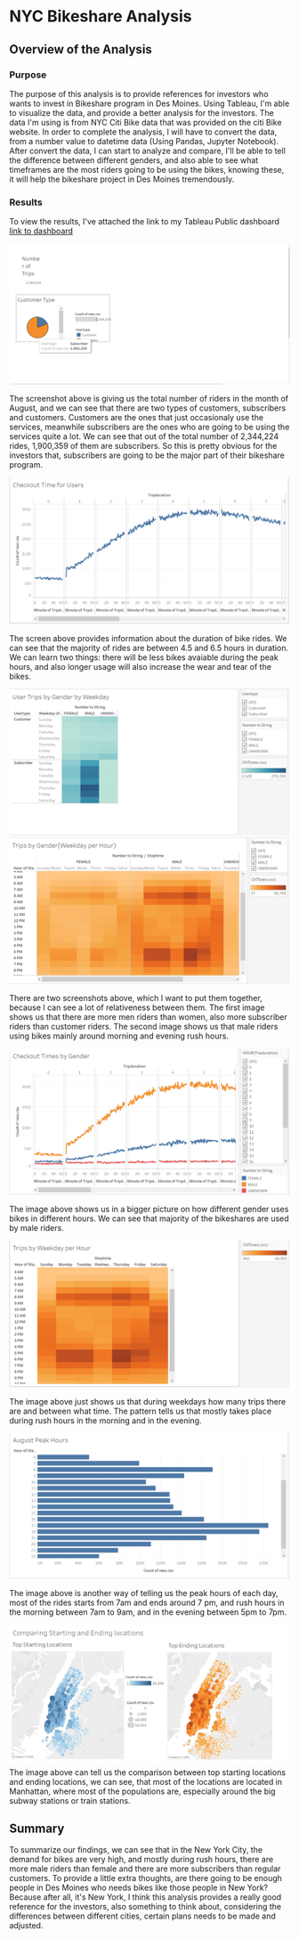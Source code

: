 # NYC Bikeshare Analysis
## Overview of the Analysis ##
### Purpose 

The purpose of this analysis is to provide references for investors who wants to invest in Bikeshare program in Des Moines. Using Tableau, I'm able to visualize the data, and provide a better analysis for the investors. The data I'm using is from NYC Citi Bike data that was provided on the citi Bike website. In order to complete the analysis, I will have to convert the data, from a number value to datetime data (Using Pandas, Jupyter Notebook). After convert the data, I can start to analyze and compare, I'll be able to tell the difference between different genders, and also able to see what timeframes are the most riders going to be using the bikes, knowing these, it will help the bikeshare project in Des Moines tremendously. 


### Results

To view the results, I've attached the link to my Tableau Public dashboard [link to dashboard](https://public.tableau.com/profile/ling.zhang3030#!/)

<img src="pictures/screenshot6.png">

The screenshot above is giving us the total number of riders in the month of August, and we can see that there are two types of customers, subscribers and customers. Customers are the ones that just occasionaly use the services, meanwhile subscribers are the ones who are going to be using the services quite a lot. We can see that out of the total number of 2,344,224 rides, 1,900,359 of them are subscribers. So this is pretty obvious for the investors that, subscribers are going to be the major part of their bikeshare program.  



<img src="pictures/screenshot1.png">


The screen above provides information about the duration of bike rides. We can see that the majority of rides are between 4.5 and 6.5 hours in duration. We can learn two things: there will be less bikes avaiable during the peak hours, and also longer usage will also increase the wear and tear of the bikes. 


<img src="pictures/screenshot4.png">
<img src="pictures/screenshot5.png">

There are two screenshots above, which I want to put them together, because I can see a lot of relativeness between them. The first image shows us that there are more men riders than women, also more subscriber riders than customer riders. The second image shows us that male riders using bikes mainly around morning and evening rush hours.  


<img src="pictures/screenshot2.png">

The image above shows us in a bigger picture on how different gender uses bikes in different hours. We can see that majority of the bikeshares are used by male riders. 

<img src="pictures/screenshot3.png">

The image above just shows us that during weekdays how many trips there are and between what time. The pattern tells us that mostly takes place during rush hours in the morning and in the evening. 

<img src="pictures/screenshot7.png">

The image above is another way of telling us the peak hours of each day, most of the rides starts from 7am and ends around 7 pm, and rush hours in the morning between 7am to 9am, and in the evening between 5pm to 7pm. 

<img src="pictures/screenshot8.png">
The image above can tell us the comparison between top starting locations and ending locations, we can see, that most of the locations are located in Manhattan, where most of the populations are, especially around the big subway stations or train stations. 


## Summary
To summarize our findings, we can see that in the New York City, the demand for bikes are very high, and mostly during rush hours, there are more male riders than female and there are more subscribers than regular customers. 
To provide a little extra thoughts, are there going to be enough people in Des Moines who needs bikes like those people in New York? Because after all, it's New York, I think this analysis provides a really good reference for the investors, also something to think about, considering the differences between different cities, certain plans needs to be made and adjusted. 
